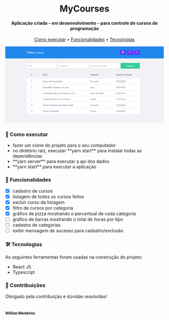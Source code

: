 
<h1 align="center">
  MyCourses
</h1>

<h4 align="center">Aplicação criada - em desenvolvimento - para controle de cursos de programação</h4>

<p align="center">
  <a href="#como-executar">Como executar</a> •
  <a href="#funcionalidades">Funcionalidades</a> •
  <a href="#tecnologias">Tecnologias</a>
</p>

![](https://github.com/razevedocosta/myCourses/blob/main/src/assets/home.png)

### 🚀 Como executar
<ul>
  <li> fazer um clone do projeto para o seu computador </li>
  <li> no diretório raiz, executar **yarn start** para instalar todas as dependências </li>
  <li> **yarn server** para executar a api dos dados </li>
  <li> **yarn start** para executar a aplicação </li>
</ul>

### 💬 Funcionalidades
- [x] cadastro de cursos
- [x] listagem de todos os cursos feitos
- [x] excluir curso da listagem
- [x] filtro de cursos por categoria
- [x] gráfico de pizza mostrando o percentual de cada categoria
- [ ] gráfico de barras mostrando o total de horas por tipo
- [ ] cadastro de categorias
- [ ] exibir mensagem de sucesso para cadastro/exclusão
  
### 🛠 Tecnologias

As seguintes ferramentas foram usadas na construção do projeto:
- React JS
- Typescript

### 👨‍ Contribuições

Obrigado pela contribuição e dúvidas resolvidas!

<a href="https://github.com/WillianMedeiros14">
  <img style="border-radius: 50%;" src="https://avatars.githubusercontent.com/u/57229960?v=4" width="100px;" alt=""/>
  <br />
  <sub>
    <b>Willian Medeiros</b>
  </sub>
</a>
<br />
<a href="https://github.com/WillianMedeiros14" title="Github">
</a>
